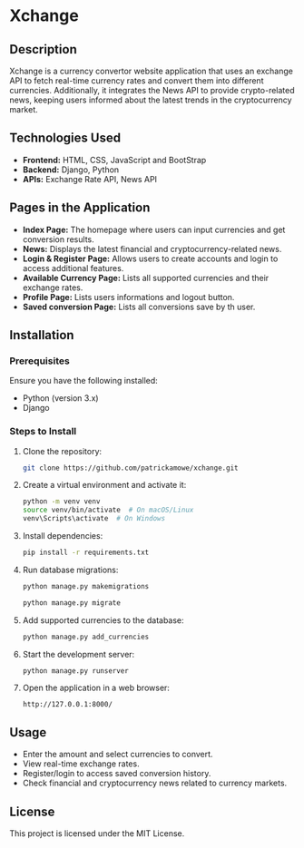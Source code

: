# Xchange

## Description
Xchange is a currency convertor website application that uses an exchange API to fetch real-time currency rates and convert them into different currencies. Additionally, it integrates the News API to provide crypto-related news, keeping users informed about the latest trends in the cryptocurrency market.

## Technologies Used
- **Frontend:** HTML, CSS, JavaScript and BootStrap
- **Backend:** Django, Python
- **APIs:** Exchange Rate API, News API

## Pages in the Application
- **Index Page:** The homepage where users can input currencies and get conversion results.
- **News:** Displays the latest financial and cryptocurrency-related news.
- **Login & Register Page:** Allows users to create accounts and login to access additional features.
- **Available Currency Page:** Lists all supported currencies and their exchange rates.
- **Profile Page:** Lists users informations and logout button.
- **Saved conversion Page:** Lists all conversions save by th user.

## Installation
### Prerequisites
Ensure you have the following installed:
- Python (version 3.x)
- Django

### Steps to Install
1. Clone the repository:
   ```sh
   git clone https://github.com/patrickamowe/xchange.git
   ```
2. Create a virtual environment and activate it:
   ```sh
   python -m venv venv
   source venv/bin/activate  # On macOS/Linux
   venv\Scripts\activate  # On Windows
   ```
3. Install dependencies:
   ```sh
   pip install -r requirements.txt
   ```
4. Run database migrations:
   ```sh
   python manage.py makemigrations
   ```
   ```sh
   python manage.py migrate
   ```
6. Add supported currencies to the database:
   ```sh
   python manage.py add_currencies
   ```
7. Start the development server:
   ```sh
   python manage.py runserver
   ```
8. Open the application in a web browser:
   ```
   http://127.0.0.1:8000/
   ```

## Usage
- Enter the amount and select currencies to convert.
- View real-time exchange rates.
- Register/login to access saved conversion history.
- Check financial and cryptocurrency news related to currency markets.

## License
This project is licensed under the MIT License.

